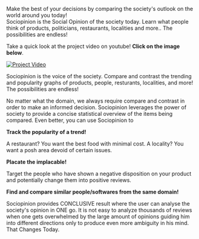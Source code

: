 
Make the best of your decisions by comparing the society's outlook on the world around you today!  
Sociopinion is the Social Opinion of the society today. Learn what people think of products, politicians, restaurants, localities and more.. The possibilities are endless!  

Take a quick look at the project video on youtube! **Click on the image below**.

[![Project Video](https://img.youtube.com/vi/ywPSoXhm7gc/0.jpg)](https://www.youtube.com/watch?v=ywPSoXhm7gc)


Sociopinion is the voice of the society. Compare and contrast the trending and popularity graphs of products, people, resturants, localities, and more! The possibilities are endless!  


No matter what the domain, we always require compare and contrast in order to make an informed decision. Sociopinion leverages the power of society to provide a concise statistical overview of the items being compared. Even better, you can use Sociopinion to 

**Track the popularity of a trend!**  

A restaurant? You want the best food with minimal cost.
A locality? You want a posh area devoid of certain issues.


**Placate the implacable!**  

Target the people who have shown a negative disposition on your product and potentially change them into positive reviews.


**Find and compare similar people/softwares from the same domain!**


Sociopinion provides CONCLUSIVE result where the user can analyse the society's opinion in ONE go. It is not easy to analyze thousands of reviews when one gets overwhelmed by the large amount of opinions guiding him into different directions only to produce even more ambiguity in his mind. That Changes Today.
